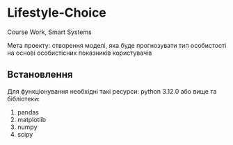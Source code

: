 # Lifestyle-Choice
Course Work, Smart Systems

Мета проекту: створення моделі, яка буде прогнозувати тип особистості на основі особистісних показників користувачів

## Встановлення
Для функціонування необхідні такі ресурси: python 3.12.0 або вище та бібліотеки:
1. pandas
2. matplotlib
3. numpy
4. scipy
